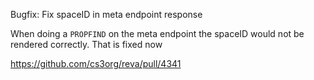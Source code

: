 Bugfix: Fix spaceID in meta endpoint response

When doing a `PROPFIND` on the meta endpoint the spaceID would not be rendered correctly. That is fixed now

https://github.com/cs3org/reva/pull/4341
